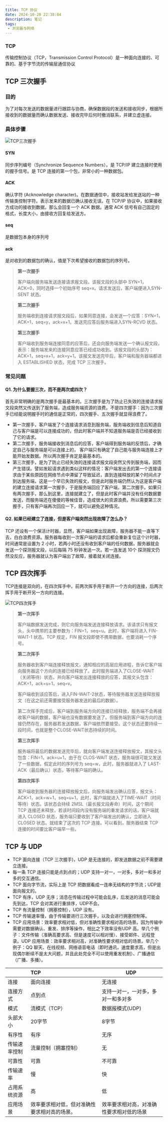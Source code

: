 ```yaml
---
title: TCP 协议
date: 2024-10-20 22:38:04
description: 笔记
tags:
 - 浏览器与网络
---
```


### TCP

传输控制协议（TCP，Transmission Control Protocol）是一种面向连接的、可靠的、基于字节流的传输层通信协议

## TCP 三次握手

### 目的

为了对每次发送的数据量进行跟踪与协商，确保数据段的发送和接收同步，根据所接收到的数据量而确认数据发送、接收完毕后何时撤消联系，并建立虚连接。

### 具体步骤

![TCP三次握手](https://jonny-wei.github.io/blog/images/javascript/TCP%E4%B8%89%E6%AC%A1%E6%8F%A1%E6%89%8B.png)

#### SYN

同步序列编号（Synchronize Sequence Numbers）。是 TCP/IP 建立连接时使用的握手信号。是 TCP 连接的第一个包，非常小的一种数据包。

#### ACK

确认字符 (Acknowledge character)。在数据通信中，接收站发给发送站的一种传输类控制字符。表示发来的数据已确认接收无误。在 TCP/IP 协议中，如果接收方成功的接收到数据，那么会回复一个 ACK 数据。通常 ACK 信号有自己固定的格式，长度大小，由接收方回复给发送方。

#### seq

是数据包本身的序列号

#### ack

是对收到的数据包的确认，值是下次希望接收的数据包的序列号。

> **第一次握手**
>
> 客户端向服务端发送连接请求报文段。该报文段的头部中 SYN=1，ACK=0，同时选择一个初始序号 seq=x。请求发送后，客户端便进入SYN-SENT 状态。

> **第二次握手**
>
> 服务端收到连接请求报文段后，如果同意连接，会发送一个应答：SYN=1，ACK=1，seq=y，ack=x+1。发送完应答后服务端进入SYN-RCVD 状态。

> **第三次握手**
>
> 客户端收到服务端连接同意的应答后，还会向服务端发送一个确认报文段，表示：服务端发来的连接同意应答已经成功收到。该报文段的头部为：ACK=1，seq=x+1，ack=y+1。该报文发送完毕后，客户端和服务器端都进入 ESTABLISHED 状态，完成 TCP 三次握手。

### 常见问题

#### Q1. 为什么要握三次，而不是两次或四次？

首先非常明确的是两次握手是最基本的。三次握手是为了防止已失效的连接请求报文段突然又传送到了服务端，造成服务端资源的浪费。不是四次握手：因为三次握手已经能说明握手时的通信是正常的，四次握手、五次握手就显得浪费了。

- 第一次握手，客户端发了个连接请求消息到服务端，服务端收到信息后知道自己与客户端是可以连接成功的，但此时客户端并不知道服务端是否已经接收到了它的请求。
- 第二次握手，服务端接收到消息后的应答，客户端得到服务端的反馈后，才确定自己与服务端是可以连接上的， 客户端只有确定了自己能与服务端连接上才能开始发数据。所以两次握手肯定是最基本的。
- 第三次握手，是为了防止已经失效的连接请求报文段突然又传到服务端，因而产生错误。譬如发起请求遇到类似这样的情况：客户端发出去的第一个连接请求由于某些原因在网络节点中滞留了导致延迟，直到连接释放的某个时间点才到达服务端，这是一个早已失效的报文，但是此时服务端仍然认为这是客户端的建立连接请求第一次握手，于是服务端回应了客户端，第二次握手。如果只有两次握手，那么到这里，连接就建立了，但是此时客户端并没有任何数据要发送，而服务端还在傻傻的等候佳音，造成很大的资源浪费。所以需要第三次握手，只有客户端再次回应一下，就可以避免这种情况。

#### Q2. 如果已经建立了连接，但是客户端突然出现故障了怎么办？

TCP 还设有一个保活计时器，显然，客户端如果出现故障，服务器不能一直等下去，白白浪费资源。服务器每收到一次客户端的请求后都会重新复位这个计时器，时间通常是设置为 2 小时，若两小时还没有收到客户端的任何数据，服务器就会发送一个探测报文段，以后每隔 75 秒钟发送一次。若一连发送 10个 探测报文仍然没反应，服务器就认为客户端出了故障，接着就关闭连接。

## TCP 四次挥手

TCP连接是双向的，在四次挥手中，前两次挥手用于断开一个方向的连接，后两次挥手用于断开另一方向的连接。

![TCP四次挥手](https://jonny-wei.github.io/blog/images/javascript/TCP%E5%9B%9B%E6%AC%A1%E6%8C%A5%E6%89%8B.png)

> **第一次挥手**
>
> 客户端数据发送完成，则它向服务端发送连接释放请求。该请求只有报文头，头中携带的主要参数为：FIN=1，seq=u。此时，客户端将进入 FIN-WAIT-1 状态。TCP 规定，FIN 报文段即使不携带数据，也要消耗一个序号。

> **第二次挥手**
>
> 服务器收到客户端连接释放报文，通知相应的高层应用进程，告诉它客户端向服务器这个方向的连接已经释放了。此时服务端进入了CLOSE-WAIT（关闭等待）状态，并向客户端发出连接释放的应答，其报文头包含：ACK=1，ack=u+1，seq=v。
>
> 客户端收到该应答后，进入FIN-WAIT-2状态，等待服务器发送连接释放报文（在这之前还需要接受服务器发送的最后的数据）。
>
> 第二次挥手完成后，客户端到服务端方向的连接已经释放，服务端不会再接收客户端的数据，客户端也没有数据要发送了。但服务端到客户端方向的连接仍然存在，服务器若发送数据，客户端依然要接受。这个状态还要持续一段时间，也就是整个CLOSE-WAIT状态持续的时间。

> **第三次挥手**
>
> 服务端将最后的数据发送完毕后，就向客户端发送连接释放报文，其报文头包含：FIN=1，ack=u+1，由于在 CLOS-WAIT 状态，服务端很可能又发送了一些数据，假定此时的序列号为 seq=w，此时，服务器就进入了 LAST-ACK（最后确认）状态，等待客户端的确认。

> **第四次挥手**
>
> 客户端收到服务器的连接释放报文后，向服务端发出确认应答，报文头：ACK=1，ack=w+1，seq=u+1，此时，客户端就进入了TIME-WAIT（时间等待）状态。该状态会持续 2MSL（最长报文段寿命）时间，这个期间 TCP 连接还未释放，若该时间段内没有服务端的重发请求的话，客户端就进入 CLOSED 状态，服务端只要收到了客户端发出的确认，立即进入 CLOSED 状态。就结束了这次的 TCP 连接。可以看到，服务器结束 TCP 连接的时间要比客户端早一些。

## TCP 与 UDP

- TCP 面向连接（TCP 三次握手)，UDP 是无连接的，即发送数据之前不需要建立连接。
- 每一条 TCP 连接只能是点到点的；UDP 支持一对一，一对多，多对一和多对多的交互通信。
- TCP 面向字节流，实际上是 TCP 把数据看成一连串无结构的字节流；UDP是面向报文的。
- TCP 有序，UDP 无序；消息在传输过程中可能会乱序，后发送的消息可能会先到达，TCP 会对其进行重排序，UDP不会。
- TCP 有流量控制（拥塞控制），UDP 没有。
- TCP 传输速率慢，由于传输要进行三次握手，以及会进行拥塞控制等。
- TCP 应用场景：效率要求相对低，但对准确性要求相对高的场景。因为传输中需要对数据确认、重发、排序等操作，相比之下效率没有UDP 高。举几个例子：文件传输（准确高要求高、但是速度可以相对慢）、接受邮件、远程登录。UDP 应用场景：效率要求相对高，对准确性要求相对低的场景。举几个例子：QQ 聊天、在线视频、网络语音电话（即时通讯，速度要求高，但是出现偶尔断续不是太大问题，并且此处完全不可以使用重发机制）、广播通信（广播、多播）。

|              | TCP                                          | UDP                                      |
| :----------- | :------------------------------------------- | ---------------------------------------- |
| 连接         | 面向连接                                     | 无连接                                   |
| 连接方式     | 点到点                                       | 支持一对一，一对多，多对一和多对多       |
| 模式         | 流模式（TCP）                                | 数据报模式(UDP)                          |
| 头部大小     | 20字节                                       | 8字节                                    |
| 有序性       | 有序                                         | 无序                                     |
| 传输速率控制 | 流量控制（拥塞控制）                         | 无                                       |
| 可靠性       | 可靠                                         | 不可靠                                   |
| 传输速率     | 慢                                           | 快                                       |
| 占用系统资源 | 高                                           | 低                                       |
| 应用场景     | 效率要求相对低，但对准确性要求相对高的场景。 | 效率要求相对高，对准确性要求相对低的场景 |